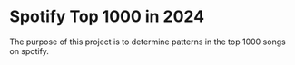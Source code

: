 # Spotify Top 1000 in 2024
The purpose of this project is to determine patterns in the top 1000 songs on spotify.
